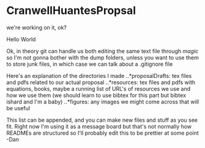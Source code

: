 # CranwellHuantesPropsal
we're working on it, ok?


Hello World 


Ok, in theory git can handle us both editing the same text file through *magic* so I'm not gonna bother with the dump folders, unless you want to use them to store junk files, in which case we can talk about a .gitignore file


Here's an explanation of the directories I made
..*proposalDrafts: tex files and pdfs related to our actual proposal
..*resources: tex files and pdfs with equations, books, maybe a running list of URL's of resources we use and how we use them (we should learn to use bibtex for this part but bibtex ishard and I'm a baby)
..*figures: any images we might come across that will be useful

This list can be appended, and you can make new files and stuff as you see fit. Right now I'm using it as a message board but that's not normally how READMEs are structured so I'll probably edit this to be prettier at some point
-Dan 
